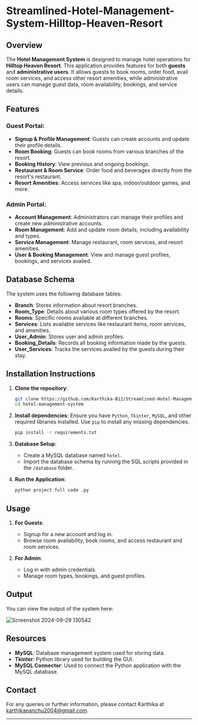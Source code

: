 
# Streamlined-Hotel-Management-System-Hilltop-Heaven-Resort

## Overview

The **Hotel Management System** is designed to manage hotel operations for **Hilltop Heaven Resort**. This application provides features for both **guests** and **administrative users**. It allows guests to book rooms, order food, avail room services, and access other resort amenities, while administrative users can manage guest data, room availability, bookings, and service details.

## Features

### Guest Portal:
- **Signup & Profile Management**: Guests can create accounts and update their profile details.
- **Room Booking**: Guests can book rooms from various branches of the resort.
- **Booking History**: View previous and ongoing bookings.
- **Restaurant & Room Service**: Order food and beverages directly from the resort's restaurant.
- **Resort Amenities**: Access services like spa, indoor/outdoor games, and more.

### Admin Portal:
- **Account Management**: Administrators can manage their profiles and create new administrative accounts.
- **Room Management**: Add and update room details, including availability and types.
- **Service Management**: Manage restaurant, room services, and resort amenities.
- **User & Booking Management**: View and manage guest profiles, bookings, and services availed.

## Database Schema

The system uses the following database tables:
- **Branch**: Stores information about resort branches.
- **Room_Type**: Details about various room types offered by the resort.
- **Rooms**: Specific rooms available at different branches.
- **Services**: Lists available services like restaurant items, room services, and amenities.
- **User_Admin**: Stores user and admin profiles.
- **Booking_Details**: Records all booking information made by the guests.
- **User_Services**: Tracks the services availed by the guests during their stay.

## Installation Instructions

1. **Clone the repository**:
   ```bash
   git clone https://github.com/Karthika-B12/Streamlined-Hotel-Management-System-Hilltop-Heaven-Resort.git
   cd hotel-management-system
   ```

2. **Install dependencies**:
   Ensure you have `Python`, `Tkinter`, `MySQL`, and other required libraries installed. Use `pip` to install any missing dependencies.

   ```bash
   pip install -r requirements.txt
   ```

3. **Database Setup**:
   - Create a MySQL database named `hotel`.
   - Import the database schema by running the SQL scripts provided in the `/database` folder.

4. **Run the Application**:
   ```bash
   python project full code .py
   ```

## Usage

1. **For Guests**:
   - Signup for a new account and log in.
   - Browse room availability, book rooms, and access restaurant and room services.

2. **For Admin**:
   - Log in with admin credentials.
   - Manage room types, bookings, and guest profiles.

## Output

You can view the output of the system here:

![Screenshot 2024-09-29 130542](https://github.com/user-attachments/assets/6412b000-8fec-4b11-b6cd-96f8566b1c19)


## Resources

- **MySQL**: Database management system used for storing data.
- **Tkinter**: Python library used for building the GUI.
- **MySQL Connector**: Used to connect the Python application with the MySQL database.

## Contact

For any queries or further information, please contact Karthika at karthikapanchu2004@gmail.com.

---
